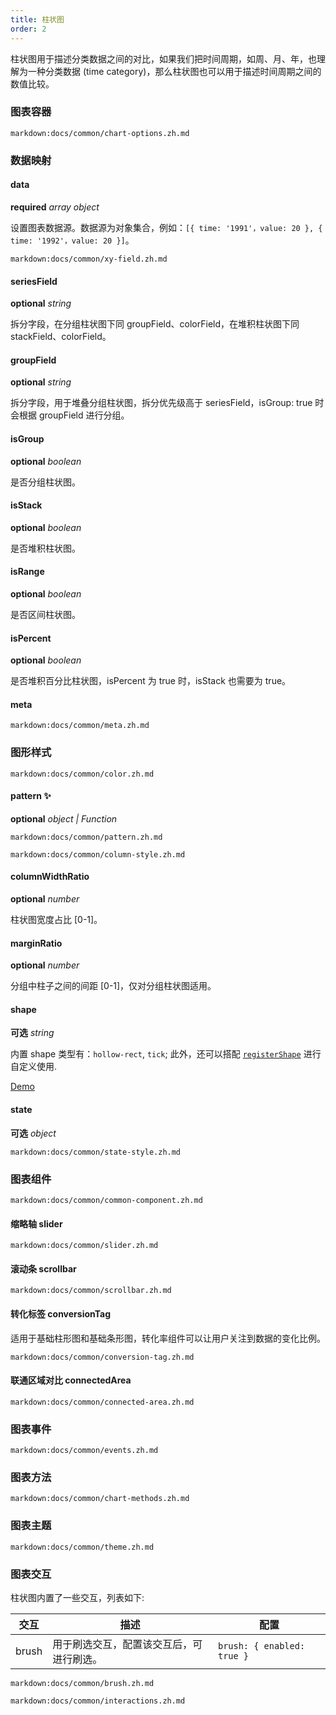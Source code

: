 ```yaml
---
title: 柱状图
order: 2
---
```


柱状图用于描述分类数据之间的对比，如果我们把时间周期，如周、月、年，也理解为一种分类数据 (time category)，那么柱状图也可以用于描述时间周期之间的数值比较。

### 图表容器

`markdown:docs/common/chart-options.zh.md`

### 数据映射

#### data

<description>**required** _array object_</description>

设置图表数据源。数据源为对象集合，例如：`[{ time: '1991'，value: 20 }, { time: '1992'，value: 20 }]`。

`markdown:docs/common/xy-field.zh.md`

#### seriesField

<description>**optional** _string_</description>

拆分字段，在分组柱状图下同 groupField、colorField，在堆积柱状图下同 stackField、colorField。

#### groupField

<description>**optional** _string_</description>

拆分字段，用于堆叠分组柱状图，拆分优先级高于 seriesField，isGroup: true 时会根据 groupField 进行分组。

#### isGroup

<description>**optional** _boolean_</description>

是否分组柱状图。

#### isStack

<description>**optional** _boolean_</description>

是否堆积柱状图。

#### isRange

<description>**optional** _boolean_</description>

是否区间柱状图。

#### isPercent

<description>**optional** _boolean_</description>

是否堆积百分比柱状图，isPercent 为 true 时，isStack 也需要为 true。

#### meta

`markdown:docs/common/meta.zh.md`

### 图形样式

`markdown:docs/common/color.zh.md`

#### pattern ✨

<description>**optional** _object | Function_</description>

`markdown:docs/common/pattern.zh.md`

`markdown:docs/common/column-style.zh.md`

#### columnWidthRatio

<description>**optional** _number_</description>

柱状图宽度占比 [0-1]。

#### marginRatio

<description>**optional** _number_</description>

分组中柱子之间的间距 [0-1]，仅对分组柱状图适用。

#### shape

<description>**可选** _string_</description>

内置 shape 类型有：`hollow-rect`, `tick`; 此外，还可以搭配 [`registerShape`](https://g2.antv.vision/zh/docs/api/advanced/register-shape) 进行自定义使用. 

[Demo](/zh/examples/column/basic#custom-shape)

#### state

<description>**可选** _object_</description>

`markdown:docs/common/state-style.zh.md`

### 图表组件

`markdown:docs/common/common-component.zh.md`

#### 缩略轴 slider

`markdown:docs/common/slider.zh.md`

#### 滚动条 scrollbar

`markdown:docs/common/scrollbar.zh.md`

#### 转化标签 conversionTag

适用于基础柱形图和基础条形图，转化率组件可以让用户关注到数据的变化比例。

`markdown:docs/common/conversion-tag.zh.md`

#### 联通区域对比 connectedArea

`markdown:docs/common/connected-area.zh.md`

### 图表事件

`markdown:docs/common/events.zh.md`

### 图表方法

`markdown:docs/common/chart-methods.zh.md`

### 图表主题

`markdown:docs/common/theme.zh.md`

### 图表交互

柱状图内置了一些交互，列表如下:

| 交互       | 描述                                     | 配置                           |
| ----------- | ---------------------------------------- | ------------------------------ |
| brush | 用于刷选交互，配置该交互后，可进行刷选。 | `brush: { enabled: true }` |

`markdown:docs/common/brush.zh.md`

`markdown:docs/common/interactions.zh.md`

